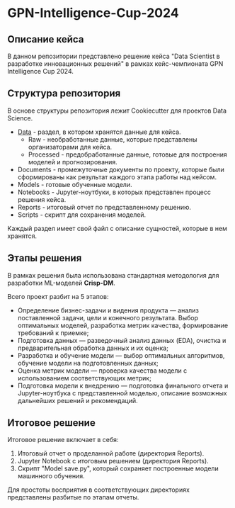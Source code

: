 # GPN-Intelligence-Cup-2024
## Описание кейса

В данном репозитории представлено решение кейса "Data Scientist в разработке инновационных решений" в рамках кейс-чемпионата GPN Intelligence Cup 2024. 


## Структура репозитория

В основе структуры репозитория лежит Cookiecutter для проектов Data Science.

- [Data](https://github.com/Theocroft/GPN-Intelligence-Cup-2024/edit/main/README.md) - раздел, в котором хранятся данные для кейса.
  - Raw - необработанные данные, которые представлены организаторами для кейса.
  - Processed - предобработанные данные, готовые для построения моделей и прогнозирования. 
- Documents - промежуточные документы по проекту, которые были сформированы как результат каждого этапа работы над кейсом.
- Models - готовые обученные модели.  
- Notebooks - Jupyter-ноутбуки, в которых представлен процесс решения кейса.
- Reports - итоговый отчет по представленному решению. 
- Scripts - скрипт для сохранения моделей. 

Каждый раздел имеет свой файл с описание сущностей, которые в нем хранятся.

## Этапы решения

В рамках решения была использована стандартная методология для разработки ML-моделей **Crisp-DM**. 

Всего проект разбит на 5 этапов:
- Определение бизнес-задачи и видения продукта — анализ поставленной задачи, цели и конечного результата. Выбор оптимальных моделей, разработка метрик качества, формирование требований к приемке;
- Подготовка данных — разведочный анализ данных (EDA), очистка и предварительная обработка данных и их оценка;
- Разработка и обучение модели — выбор оптимальных алгоритмов, обучение модели на подготовленных данных;
- Оценка метрик модели — проверка качества модели с использованием соответствующих метрик;
- Подготовка модели к внедрению — подготовка финального отчета и Jupyter-ноутбука с представленной моделью, описание возможных дальнейших решений и рекомендаций.

## Итоговое решение

Итоговое решение включает в себя:
1. Итоговый отчет о проделанной работе (директория Reports). 
2. Jupyter Notebook c итоговым решением (директория Reports). 
3. Скрипт "Model save.py", который сохраняет построенные модели машинного обучения. 

Для простоты восприятия в соответствующих директориях представлены разбитые по этапам отчеты. 
